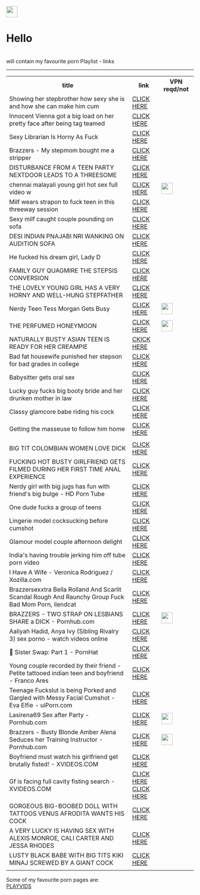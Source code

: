 <html>
  <head><title>
    my favourite porn links
    </title></head>
<body>
  

  <td>
      <img src="https://www.freepnglogos.com/uploads/tick-png/image-tick-mark-icon-png-good-luck-charlie-wiki-2.png" height='30'>
    </td>

  
  
<h1>Hello</h1><br>
will contain my favourite porn Playlist - links

<table>
  <tr>
    <th>
      title
    </th>
    <th>
      link
    </th>
    <th>VPN reqd/not
    </th>
  </tr>
  <tr>
    <td>
      Showing her stepbrother how sexy she is and how she can make him cum
    </td>
    <td>
      <a href="https://www.pornwhite.com/videos/2750381/showing-her-stepbrother-how-sexy-she-is-and-how-she-can-make-him-cum/">CLICK HERE</a>
    </td>
    
  </tr>
  
  <tr>
    <td>
      Innocent Vienna got a big load on her pretty face after being tag teamed
    </td>
    <td>
      <a href="https://www.wankoz.com/videos/1493688/innocent-vienna-got-a-big-load-on-her-pretty-face-after-being-tag-teamed/?utm_source=pbwmed&utm_medium=cpc&utm_campaign=wank">CLICK HERE</a>
    </td>
  </tr>
  <tr>
    <td>
      Sexy Librarian Is Horny As Fuck
    </td>
    <td>
      <a href="https://www.sleazyneasy.com/videos/1419235/sexy-librarian-is-horny-as-fuck/">CLICK HERE</a>
    </td>
  </tr>
  
  <tr>
    <td>
      Brazzers - My stepmom bought me a stripper 
    </td>
    <td>
      <a href="https://www.xvideos3.com/video23427968/brazzers_-_my_stepmom_bought_me_a_stripper">CLICK HERE</a>
    </td>
  </tr>
   <tr>
    <td>
      DISTURBANCE FROM A TEEN PARTY NEXTDOOR LEADS TO A THREESOME
    </td>
    <td>
      <a href="https://www.pervclips.com/tube/videos/disturbance-from-a-teen-party-nextdoor-leads-to-a-threesome/">CLICK HERE</a>
    </td>
  </tr>
  <tr>
    <td>chennai malayali young girl hot sex full video w
    </td>
    <td>
      <a href="https://www.pornoxo.com/videos/2298797/chennai-malayali-young-girl-hot-sex-full-video-with-bf/?utm_source=awn&utm_medium=tgp&utm_campaign=cpc">CLICK HERE</a>
    </td>
   <td>
      <img src="https://www.freepnglogos.com/uploads/tick-png/image-tick-mark-icon-png-good-luck-charlie-wiki-2.png" height='30'>
    </td>
  </tr>
   <tr>
    <td>
      Milf wears strapon to fuck teen in this threeway session
    </td>
    <td>
      <a href="https://www.fetishshrine.com/videos/232868/milf-wears-strapon-to-fuck-teen-in-this-threeway-session/">CLICK HERE</a>
    </td>
  </tr>
  <tr>
    <td>
      Sexy milf caught couple pounding on sofa
    </td>
    <td>
      <a href="https://www.fetishshrine.com/videos/2041578/sexy-milf-caught-couple-pounding-on-sofa/">CLICK HERE</a>
    </td>
  </tr>
   <tr>
    <td>
      DESI INDIAN PNAJABI NRI WANKING ON AUDITION SOFA
    </td>
    <td>
      <a href="https://www.porndr.com/videos/40178/desi-indian-pnajabi-nri-wanking-on-audition-sofa/">CLICK HERE</a>
    </td>
  </tr>
   <tr>
    <td>
      He fucked his dream girl, Lady D
    </td>
    <td>
      <a href="https://www.wankoz.com/videos/223697/he-fucked-his-dream-girl-lady-d/">CLICK HERE</a>
    </td>
  </tr>
  
  <tr>
    <td>
      FAMILY GUY QUAGMIRE THE STEPSIS CONVERSION
    </td>
    <td>
      <a href="https://www.pervclips.com/tube/videos/family-guy-quagmire-the-stepsis-conversion/">CLICK HERE</a>
    </td>
  </tr>
  <tr>
    <td>
      THE LOVELY YOUNG GIRL HAS A VERY HORNY AND WELL-HUNG STEPFATHER
    </td>
    <td>
      <a href="https://www.hdtube.porn/videos/the-lovely-young-girl-has-a-very-horny-and-well-hung-stepfather/?promo=1076"> CLICK HERE</a>
    </td>
  </tr> 
  <tr>
    <td>
      Nerdy Teen Tess Morgan Gets Busy
    </td>
    <td>
      <a href="https://www.katestube.com/videos/1996507/nerdy-teen-tess-morgan-gets-busy2/">CLICK HERE</a>
    </td>
   <td>
      <img src="https://www.freepnglogos.com/uploads/tick-png/image-tick-mark-icon-png-good-luck-charlie-wiki-2.png" height='30'>
    </td>
  </tr>
    <tr>
    <td>
      THE PERFUMED HONEYMOON
    </td>
    <td>
      <a href="https://www.pornhub.com/view_video.php?viewkey=ph5d2d32f2adf80">CLICK HERE</a>
    </td>
   <td>
      <img src="https://www.freepnglogos.com/uploads/tick-png/image-tick-mark-icon-png-good-luck-charlie-wiki-2.png" height='30'>
    </td>
  </tr>
   <tr>
    <td>
      NATURALLY BUSTY ASIAN TEEN IS READY FOR HER CREAMPIE
    </td>
    <td>
      <a href="https://www.pervclips.com/tube/videos/naturally-busty-asian-teen-is-ready-for-her-creampie/">CKICK HERE</a>
    </td>
  </tr>
  <tr>
    <td>
      Bad fat housewife punished her stepson for bad grades in college
    </td>
    <td>
      <a href="https://www.joysporn.com/2019/05/02/bad-fat-housewife-punished-her-stepson-for-bad-grades-in-college.html">CLICK HERE</a>
    </td>
  </tr>
  <tr>
    <td>
      Babysitter gets oral sex
    </td>
    <td>
      <a href="https://www.wankoz.com/videos/600568/babysitter-gets-oral-sex2/?utm_source=pbwmed&utm_medium=cpc&utm_campaign=wank">CLICK HERE</a>
    </td>
  </tr>

  <tr>
    <td>
      Lucky guy fucks big booty bride and her drunken mother in law
    </td>
    <td>
      <a href="https://www.joysporn.com/2016/09/09/lucky-guy-fucks-big-booty-bride-and-her-drunken-mother-in-law.html">CLICK HERE</a>
    </td>
  </tr>
  <tr>
    <td>
      Classy glamcore babe riding his cock
    </td>
    <td>
      <a href="https://www.fetishshrine.com/videos/247575/classy-glamcore-babe-riding-his-cock/?utm_source=pbw&utm_medium=cpc&utm_campaign=shrine">CLICK HERE</a>
    </td>
  </tr>
  <tr>
    <td>
      Getting the masseuse to follow him home
    </td>
    <td>
      <a href="https://www.redwap2.com/videos/28726/getting-the-masseuse-to-follow-him-home/">CLICK HERE</a>
    </td>
  </tr>
  
  
  <tr>
    <td>
    </td>
    <td>
    </td>
  </tr>
  
  <tr>
    <td>
      BIG TIT COLOMBIAN WOMEN LOVE DICK
    </td>
    <td>
      <a href="https://www.pervclips.com/tube/videos/big-tit-colombian-women-love-dick/">CLICK HERE</a>
    </td>
  </tr>
  
  
 
  
  
  <tr>
    <td>
      FUCKING HOT BUSTY GIRLFRIEND GETS FILMED DURING HER FIRST TIME ANAL EXPERIENCE 
    </td>
    <td>
      <a href="https://www.pervclips.com/tube/videos/fucking-hot-busty-girlfriend-gets-filmed-during-her-first-time-anal-experience/">CLICK HERE</a>
    </td>
  </tr>
  
  <tr>
    <td>
      Nerdy girl with big jugs has fun with friend's big bulge - HD Porn Tube
    </td>
    <td>
      <a href="https://www.hdtube.porn/videos/nerdy-girl-with-big-jugs-has-fun-with-friend-s-big-bulge/">CLICK HERE</a>
    </td>
  </tr>
  <tr>
    <td>
      One dude fucks a group of teens
    </td>
    <td>
      <a href="https://www.vikiporn.com/videos/3230698/one-dude-fucks-a-group-of-teens/">CLICK HERE</a>
    </td>
  </tr>
  <tr>
    <td>
      Lingerie model cocksucking before cumshot
    </td>
    <td>
      <a href="https://www.wankoz.com/videos/256091/lingerie-model-cocksucking-before-cumshot/?utm_source=pbwmed&utm_medium=cpc&utm_campaign=wank">CLICK HERE</a>
    </td>
  </tr>
  <tr>
    <td>
      Glamour model couple afternoon delight
    </td>
    <td>
      <a href="https://www.fetishshrine.com/videos/92160/glamour-model-couple-afternoon-delight/?utm_source=pbw&utm_medium=cpc&utm_campaign=shrine">CLICK HERE</a>
    </td>
  </tr>
  <tr>
    <td>
      India's having trouble jerking him off tube porn video
    </td>
    <td>
      <a href ="https://anybunny.tv/movie/24170/indias-having-trouble-jerking-him-off.html">CLICK HERE</a>
    </td>
  </tr>
<tr>
    <td>
      I Have A Wife - Veronica Rodriguez / Xozilla.com
    </td>
    <td>
      <a href="https://www.xozilla.com/videos/128376/i-have-a-wife-veronica-rodriguez/?aff=10">CLICK HERE</a>
    </td>
  </tr>
  <tr>
    <td>
      Brazzersexxtra Bella Rolland And Scarlit Scandal Rough And Raunchy Group Fuck Bad Mom Porn, ilendcat
    </td>
    <td>
      <a href="https://www.pornflip.com/VAJSyi7q2_F/brazzersexxtra-bella-rolland-and-scarlit-scandal-rough-and-raunchy-group-fuck-bad-mom-porn">CLICK HERE</a>
    </td>
  </tr>
  <tr>
    <td>
      BRAZZERS - TWO STRAP ON LESBIANS SHARE a DICK - Pornhub.com
    </td>
    <td>
      <a href="https://www.pornhub.com/view_video.php?viewkey=ph5ebaeb5f2668d">CLICK HERE</a>
    </td>
     <td>
      <img src="https://www.freepnglogos.com/uploads/tick-png/image-tick-mark-icon-png-good-luck-charlie-wiki-2.png" height='30'>
    </td>
  </tr>
  <tr>
    <td>
      Aaliyah Hadid, Anya Ivy (Sibling Rivalry 3) sex porno - watch videos online
    </td>
    <td>
      <a href="https://en.vidmo.org/video.php?id=5119762">CLICK HERE</a>
    </td>
  </tr>
  <tr>
    <td>
      🎩 Sister Swap: Part 1 - PornHat
    </td>
    <td>
      <a href="https://www.pornhat.com/video/17544/sister-swap-part-1/?ad_sub=321">CLICK HERE</a>
    </td>
  </tr>
  <tr>
    <td>
      Young couple recorded by their friend - Petite tattooed indian teen and boyfriend - Franco Ares
    </td>
    <td>
      <a href="https://hog.tv/video/20049243_young_duo_recorded_by_their_homie_small_tattooed_indian_teen_and?ad=awn">CLICK HERE</a>
    </td>
  </tr>
  <tr>
    <td>
      Teenage Fuckslut is being Porked and Gargled with Messy Facial Cumshot - Eva Elfie - uiPorn.com
    </td>
    <td>
      <a href="https://www.uiporn.com/videos/teenage-fuckslut-is-being-porked-and-gargled-with-messy-facial-cumshot-eva-elfie-71681/">CLICK HERE</a>
    </td>
  </tr>  
  <tr>
    <td>
      Lasirena69 Sex after Party - Pornhub.com
    </td>
    <td>
      <a href="https://www.pornhub.com/view_video.php?viewkey=ph5f0500cbc6cf3">CLICK HERE</a>
    </td>
   <td>
      <img src="https://www.freepnglogos.com/uploads/tick-png/image-tick-mark-icon-png-good-luck-charlie-wiki-2.png" height='30'>
    </td>
  </tr>
<tr>
    <td>
      Brazzers - Busty Blonde Amber Alena Seduces her Training Instructor - Pornhub.com
    </td>
    <td>
      <a href="https://www.pornhub.com/view_video.php?viewkey=ph5f106d7509b80">CLICK HERE</a>
    </td>
   <td>
      <img src="https://www.freepnglogos.com/uploads/tick-png/image-tick-mark-icon-png-good-luck-charlie-wiki-2.png" height='30'>
    </td>
  </tr>
<tr>
    <td>
      Boyfriend must watch his girlfriend get brutally fisted! - XVIDEOS.COM
    </td>
    <td>
      <a href="https://www.xvideos.com/video36773165/boyfriend_must_watch_his_girlfriend_get_brutally_fisted_">CLICK HERE</a>
    </td>
  </tr>
  <tr>
    <td>
      Gf is facing full cavity fisting search - XVIDEOS.COM
    </td>
    <td>
      <a href="https://www.xvideos.com/video48743903/gf_is_facing_full_cavity_fisting_search">CLICK HERE</a><br>
      <a href="https://www.vikiporn.com/videos/2497378/gf-is-facing-full-cavity-fisting-search-by-a-police-officer/">CLICK HERE</a>
    </td>
  </tr>
  <tr>
    <td>
      GORGEOUS BIG-BOOBED DOLL WITH TATTOOS VENUS AFRODITA WANTS HIS COCK
    </td>
    <td>
      <a href="https://ok.xxx/video/6670/">CLICK HERE</a>
    </td>
  </tr>
  <tr>
    <td>
      A VERY LUCKY IS HAVING SEX WITH ALEXIS MONROE, CALI CARTER AND JESSA RHODES
    </td>
    <td>
      <a href="https://ok.xxx/video/1428/">CLICK HERE</a>
    </td>
  </tr>
  <tr>
    <td>
      LUSTY BLACK BABE WITH BIG TITS KIKI MINAJ SCREWED BY A GIANT COCK
    </td>
    <td>
      <a href="https://ok.xxx/video/3999/">CLICK HERE</a>
    </td>
  </tr>

----
<tr>
    <td>
    </td>
    <td>
    </td>
  </tr>
  </table>


Some of my favourite porn pages are:<br>
<a href="https://www.playvids.com/">PLAYVIDS</a>
</body>
</html>
